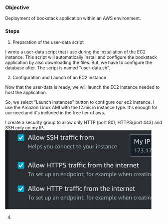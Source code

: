 
### **Objective**

Deployment of bookstack application within an AWS environment.

### **Steps**

1. Preparation of the user-data script

I wrote a user-data script that i use during the installation of the EC2 instance. This script will automatically install and configure the bookstack application by also downloading the files. But, we have to configure the database after. The script is named "user-data.sh".

2. Configuration and Launch of an EC2 instance

Now that the user-data is ready, we will launch the EC2 instance needed to host the application.

So, we select "Launch instances" button to configure our ec2 instance. I use the Amazon Linux AMI with the t2.micro instance type. It's enough for our need and it's included in the free tier of aws.

I create a security group to allow only HTTP (port 80), HTTPS(port 443) and SSH only on my IP:
![Alt text](image.png)

4. 
